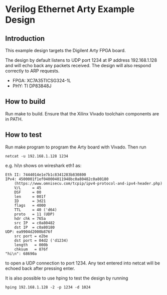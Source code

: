 # Verilog Ethernet Arty Example Design

## Introduction

This example design targets the Digilent Arty FPGA board.

The design by default listens to UDP port 1234 at IP address 192.168.1.128 and
will echo back any packets received.  The design will also respond correctly
to ARP requests.  

*  FPGA: XC7A35TICSG324-1L
*  PHY: TI DP83848J

## How to build

Run make to build.  Ensure that the Xilinx Vivado toolchain components are
in PATH.  

## How to test

Run make program to program the Arty board with Vivado.  Then run

    netcat -u 192.168.1.128 1234

e.g. hi\n shows on wireshark eth1 as:

    Eth II: 7444014e1e7b1c8341283b830800
    IPv4: 4500001f1ef040004011948bc0a80482c0a80180
        (https://www.omnisecu.com/tcpip/ipv4-protocol-and-ipv4-header.php)
        V/L     = 45 
        DSF     = 00 
        len     = 001f 
        ID      = 3d21 
        flags   = 4000 
        TTL     = 40 ('d64) 
        proto   = 11 (UDP) 
        hdr chk = 765a 
        src IP  = c0a80482 
        dst IP  = c0a80180
    UDP: ea9904d2000b876f
        src port = e2be 
        dst port = 04d2 ('d1234)
        length   = 000b 
        chksum   = 876f
    "hi\n": 68690a

to open a UDP connection to port 1234.  Any text entered into netcat will be
echoed back after pressing enter.

It is also possible to use hping to test the design by running

    hping 192.168.1.128 -2 -p 1234 -d 1024
